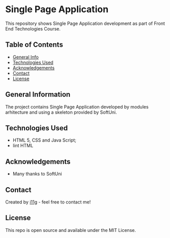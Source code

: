 # Single Page Application 
This repository shows Single Page Application development as part of Front End Technologies Course. 

## Table of Contents
* [General Info](#general-information)
* [Technologies Used](#technologies-used)
* [Acknowledgements](#acknowledgements)
* [Contact](#contact)
* [License](#license) 

## General Information
The project contains Single Page Application developed by modules arhitecture and using a skeleton provided by SoftUni.

## Technologies Used
- HTML 5, CSS and Java Script;
- lint HTML

## Acknowledgements

- Many thanks to SoftUni

## Contact
Created by [i11g](https://i11g.github.io) - feel free to contact me!

## License 
This repo is open source and available under the MIT License. 
